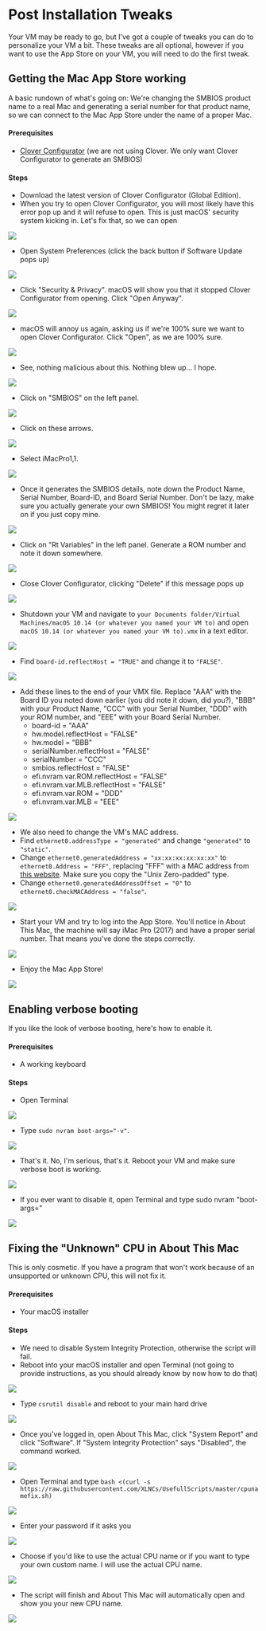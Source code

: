 # Post Installation Tweaks

Your VM may be ready to go, but I've got a couple of tweaks you can do to personalize your VM a bit. These tweaks are all optional, however if you want to use the App Store on your VM, you will need to do the first tweak.

## Getting the Mac App Store working

A basic rundown of what's going on: We're changing the SMBIOS product name to a real Mac and generating a serial number for that product name, so we can connect to the Mac App Store under the name of a proper Mac.

#### Prerequisites

* [Clover Configurator](https://mackie100projects.altervista.org/download-clover-configurator/) \(we are not using Clover. We only want Clover Configurator to generate an SMBIOS\)

#### Steps

* Download the latest version of Clover Configurator \(Global Edition\).
* When you try to open Clover Configurator, you will most likely have this error pop up and it will refuse to open. This is just macOS' security system kicking in. Let's fix that, so we can open

![](.gitbook/assets/vmplayer_xcwa9wlnrn.png)

* Open System Preferences \(click the back button if Software Update pops up\)

![](.gitbook/assets/vmplayer_wuxjmhmszi.png)

* Click "Security & Privacy". macOS will show you that it stopped Clover Configurator from opening. Click "Open Anyway".

![](.gitbook/assets/vmplayer_gqcynzqy2i.png)

* macOS will annoy us again, asking us if we're 100% sure we want to open Clover Configurator. Click "Open", as we are 100% sure.

![](.gitbook/assets/vmplayer_9lvyodwq9c.png)

* See, nothing malicious about this. Nothing blew up... I hope.

![](.gitbook/assets/vmplayer_ja68ycgtad.png)

* Click on "SMBIOS" on the left panel.

![](.gitbook/assets/vmplayer_evhpedetcs.png)

* Click on these arrows.

![](.gitbook/assets/vmplayer_6wdi3asd91.png)

* Select iMacPro1,1.

![](.gitbook/assets/vmplayer_ryfxgll5js.png)

* Once it generates the SMBIOS details, note down the Product Name, Serial Number, Board-ID, and Board Serial Number. Don't be lazy, make sure you actually generate your own SMBIOS! You might regret it later on if you just copy mine.

![](.gitbook/assets/vmplayer_nxej9vh0l6.png)

* Click on "Rt Variables" in the left panel. Generate a ROM number and note it down somewhere.

![](.gitbook/assets/vmplayer_ifqgpbhwc2.png)

* Close Clover Configurator, clicking "Delete" if this message pops up

![](.gitbook/assets/vmplayer_qmiwldagq7.png)

* Shutdown your VM and navigate to `your Documents folder/Virtual Machines/macOS 10.14 (or whatever you named your VM to)` and open `macOS 10.14 (or whatever you named your VM to).vmx` in a text editor. 

![](.gitbook/assets/code_5wq055v3n1.png)

* Find `board-id.reflectHost = "TRUE"` and change it to `"FALSE"`.

![](.gitbook/assets/code_grr08lv8sz.png)

* Add these lines to the end of your VMX file. Replace "AAA" with the Board ID you noted down earlier \(you did note it down, did you?\), "BBB" with your Product Name, "CCC" with your Serial Number, "DDD" with your ROM number, and "EEE" with your Board Serial Number.
  * board-id = "AAA"
  * hw.model.reflectHost = "FALSE"
  * hw.model = "BBB"
  * serialNumber.reflectHost = "FALSE"
  * serialNumber = "CCC"
  * smbios.reflectHost = "FALSE"
  * efi.nvram.var.ROM.reflectHost = "FALSE"
  * efi.nvram.var.MLB.reflectHost = "FALSE"
  * efi.nvram.var.ROM = "DDD"
  * efi.nvram.var.MLB = "EEE"

![](.gitbook/assets/code_h5rs7eexzq.png)

* We also need to change the VM's MAC address. 
* Find `ethernet0.addressType = "generated"` and change `"generated"` to `"static"`. 
* Change `ethernet0.generatedAddress = "xx:xx:xx:xx:xx:xx"` to `ethernet0.Address = "FFF"`, replacing "FFF" with a MAC address from [this website](https://hwaddress.com/company/apple-inc/). Make sure you copy the "Unix Zero-padded" type.
* Change `ethernet0.generatedAddressOffset = "0"` to `ethernet0.checkMACAddress = "false"`.

![](.gitbook/assets/code_snjlolcwnc.png)

* Start your VM and try to log into the App Store. You'll notice in About This Mac, the machine will say iMac Pro \(2017\) and have a proper serial number. That means you've done the steps correctly.

![](.gitbook/assets/vmplayer_lsoyzuid47.png)

* Enjoy the Mac App Store!

![](.gitbook/assets/vmplayer_ly2olidm1o.png)

## Enabling verbose booting

If you like the look of verbose booting, here's how to enable it.

#### Prerequisites

* A working keyboard

#### Steps

* Open Terminal

![](.gitbook/assets/vmplayer_xcxjluhijn.png)

* Type `sudo nvram boot-args="-v"`.

![](.gitbook/assets/vmplayer_cxednltljb.png)

* That's it. No, I'm serious, that's it. Reboot your VM and make sure verbose boot is working.

![](.gitbook/assets/vmplayer_fxnlcxrss0.png)

* If you ever want to disable it, open Terminal and type sudo nvram "boot-args="

![](.gitbook/assets/vmplayer_cvpfm7nnhn.png)

## Fixing the "Unknown" CPU in About This Mac

This is only cosmetic. If you have a program that won't work because of an unsupported or unknown CPU, this will not fix it.

#### Prerequisites

* Your macOS installer

#### Steps

* We need to disable System Integrity Protection, otherwise the script will fail.
* Reboot into your macOS installer and open Terminal \(not going to provide instructions, as you should already know by now how to do that\)

![](.gitbook/assets/vmplayer_5u7jz0mea8.png)

* Type `csrutil disable` and reboot to your main hard drive

![](.gitbook/assets/vmplayer_skxnm5vbcn.png)

* Once you've logged in, open About This Mac, click "System Report" and click "Software". If "System Integrity Protection" says "Disabled", the command worked.

![](.gitbook/assets/vmplayer_xj5xv5lr8v.png)

* Open Terminal and type `bash <(curl -s https://raw.githubusercontent.com/XLNCs/UsefullScripts/master/cpunamefix.sh)`

![](.gitbook/assets/vmplayer_yvs9plbcrl.png)

* Enter your password if it asks you

![](.gitbook/assets/vmplayer_ne8y705mcu.png)

* Choose if you'd like to use the actual CPU name or if you want to type your own custom name. I will use the actual CPU name.

![](.gitbook/assets/vmplayer_yvnvqtxkch.png)

* The script will finish and About This Mac will automatically open and show you your new CPU name.

![](.gitbook/assets/vmplayer_etf0ctfnhf.jpg)


